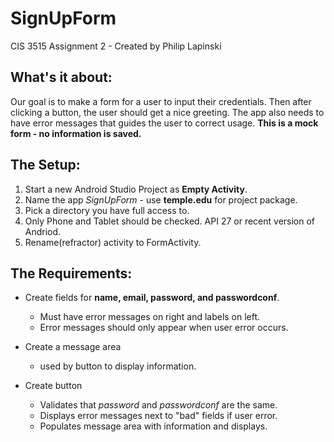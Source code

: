 # SignUpForm
CIS 3515 Assignment 2 - Created by Philip Lapinski

## What's it about:
Our goal is to make a form for a user to input their credentials. Then after clicking a button, the user should get a nice greeting.
The app also needs to have error messages that guides the user to correct usage. **This is a mock form - no information is saved.**

## The Setup:
1. Start a new Android Studio Project as **Empty Activity**.
2. Name the app *SignUpForm* - use **temple.edu** for project package.
3. Pick a directory you have full access to.
4. Only Phone and Tablet should be checked. API 27 or recent version of Andriod.
5. Rename(refractor) activity to FormActivity.

## The Requirements:
* Create fields for **name, email, password, and passwordconf**.
    * Must have error messages on right and labels on left.
    * Error messages should only appear when user error occurs.
    
* Create a message area
    * used by button to display information.
    
* Create button
    * Validates that *password* and *passwordconf* are the same.
    * Displays error messages next to "bad" fields if user error.
    * Populates message area with information and displays.

